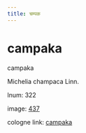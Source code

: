 ```yaml
---
title: चम्पक
---
```


# campaka

campaka  <div n="P" />Michelia champaca Linn.

lnum: 322

image: [437](https://www.sanskrit-lexicon.uni-koeln.de/scans/csl-apidev/servepdf.php?dict=snp&page=437)

cologne link: [campaka](https://sanskrit-lexicon.uni-koeln.de/scans/csl-apidev/getword.php?dict=snp&key=campaka)

